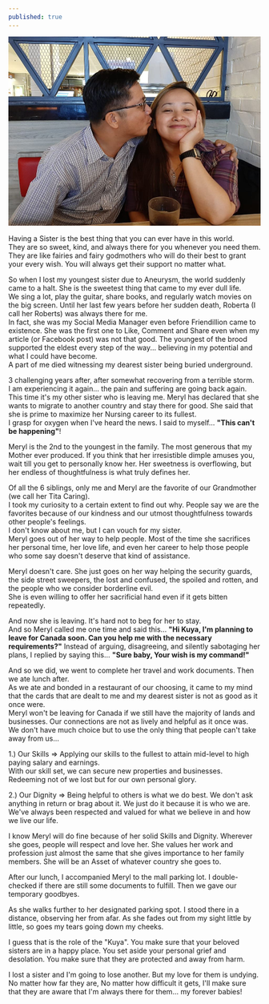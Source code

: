 ```yaml
---
published: true
---
```

![Sister](/images/Meryl.jpg)

Having a Sister is the best thing that you can ever have in this world.   
They are so sweet, kind, and always there for you whenever you need them.   
They are like fairies and fairy godmothers who will do their best to grant your every wish. You will always get their support no matter what.

So when I lost my youngest sister due to Aneurysm, the world suddenly came to a halt. 
She is the sweetest thing that came to my ever dull life.   
We sing a lot, play the guitar, share books, and regularly watch movies on the big screen.
Until her last few years before her sudden death, Roberta (I call her Roberts) was always there for me.   
In fact, she was my Social Media Manager even before Friendillion came to existence. She was the first one to Like, Comment and Share even when my article (or Facebook post) was not that good. The youngest of the brood supported the eldest every step of the way... believing in my potential and what I could have become.   
A part of me died witnessing my dearest sister being buried underground.

3 challenging years after, after somewhat recovering from a terrible storm.   
I am experiencing it again... the pain and suffering are going back again.   
This time it's my other sister who is leaving me. 
Meryl has declared that she wants to migrate to another country and stay there for good.
She said that she is prime to maximize her Nursing career to its fullest.   
I grasp for oxygen when I've heard the news. I said to myself... **"This can't be happening"**!

Meryl is the 2nd to the youngest in the family. The most generous that my Mother ever produced. 
If you think that her irresistible dimple amuses you, wait till you get to personally know her.
Her sweetness is overflowing, but her endless of thoughtfulness is what truly defines her.

Of all the 6 siblings, only me and Meryl are the favorite of our Grandmother (we call her Tita Caring).   
I took my curiosity to a certain extent to find out why. 
People say we are the favorites because of our kindness and our utmost thoughtfulness towards other people's feelings.   
I don't know about me, but I can vouch for my sister.   
Meryl goes out of her way to help people. Most of the time she sacrifices her personal time, her love life, and even her career to help those people who some say doesn't deserve that kind of assistance.

Meryl doesn't care. She just goes on her way helping the security guards, the side street sweepers, the lost and confused, the spoiled and rotten, and the people who we consider borderline evil.   
She is even willing to offer her sacrificial hand even if it gets bitten repeatedly.

And now she is leaving. It's hard not to beg for her to stay.   
And so Meryl called me one time and said this...
**"Hi Kuya, I'm planning to leave for Canada soon. Can you help me with the necessary requirements?"**
Instead of arguing, disagreeing, and silently sabotaging her plans, I replied by saying this...
**"Sure baby, Your wish is my command!"**

And so we did, we went to complete her travel and work documents. Then we ate lunch after.   
As we ate and bonded in a restaurant of our choosing, it came to my mind that the cards that are dealt to me and my dearest sister is not as good as it once were.   
Meryl won't be leaving for Canada if we still have the majority of lands and businesses. Our connections are not as lively and helpful as it once was.   
We don't have much choice but to use the only thing that people can't take away from us...

1.) Our Skills => Applying our skills to the fullest to attain mid-level to high paying salary and earnings.   
With our skill set, we can secure new properties and businesses. Redeeming not of we lost but for our own personal glory.

2.) Our Dignity => Being helpful to others is what we do best. We don't ask anything in return or brag about it. We just do it because it is who we are.   
We've always been respected and valued for what we believe in and how we live our life.

I know Meryl will do fine because of her solid Skills and Dignity. 
Wherever she goes, people will respect and love her. 
She values her work and profession just almost the same that she gives importance to her family members.
She will be an Asset of whatever country she goes to. 

After our lunch, I accompanied Meryl to the mall parking lot. I double-checked if there are still some documents to fulfill. Then we gave our temporary goodbyes.

As she walks further to her designated parking spot. I stood there in a distance, observing her from afar.
As she fades out from my sight little by little, so goes my tears going down my cheeks.

I guess that is the role of the "Kuya". 
You make sure that your beloved sisters are in a happy place. You set aside your personal grief and desolation.
You make sure that they are protected and away from harm.

I lost a sister and I'm going to lose another. But my love for them is undying. 
No matter how far they are, No matter how difficult it gets, 
I'll make sure that they are aware that I'm always there for them... my forever babies!  

